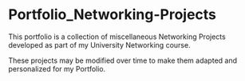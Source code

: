 # Portfolio_Networking-Projects

This portfolio is a collection of miscellaneous Networking Projects developed as part of my University Networking course. 

These projects may be modified over time to make them adapted and personalized for my Portfolio.
